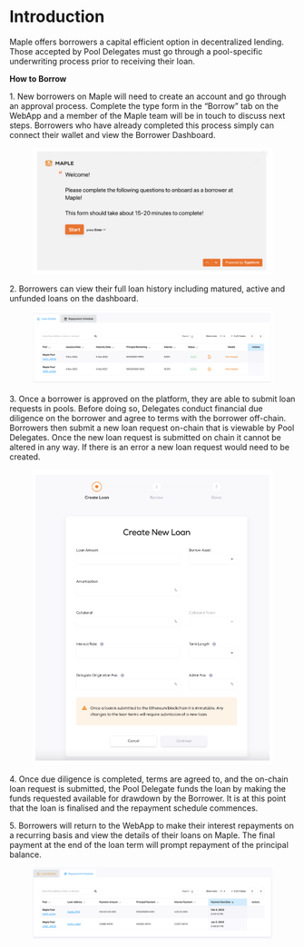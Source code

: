 # Introduction

Maple offers borrowers a capital efficient option in decentralized lending. Those accepted by Pool Delegates must go through a pool-specific underwriting process prior to receiving their loan.

**How to Borrow**

1\. New borrowers on Maple will need to create an account and go through an approval process. Complete the type form in the “Borrow” tab on the WebApp and a member of the Maple team will be in touch to discuss next steps. Borrowers who have already completed this process simply can connect their wallet and view the Borrower Dashboard.

<figure><img src="../.gitbook/assets/Screen Shot 2022-12-08 at 1.46.20 PM.png" alt=""><figcaption></figcaption></figure>

2\. Borrowers can view their full loan history including matured, active and unfunded loans on the dashboard.

<figure><img src="../.gitbook/assets/Screen Shot 2022-12-08 at 1.47.02 PM.png" alt=""><figcaption></figcaption></figure>

3\. Once a borrower is approved on the platform, they are able to submit loan requests in pools. Before doing so, Delegates conduct financial due diligence on the borrower and agree to terms with the borrower off-chain. Borrowers then submit a new loan request on-chain that is viewable by Pool Delegates. Once the new loan request is submitted on chain it cannot be altered in any way. If there is an error a new loan request would need to be created.

<figure><img src="../.gitbook/assets/Screen Shot 2022-12-08 at 1.47.37 PM.png" alt=""><figcaption></figcaption></figure>

4\. Once due diligence is completed, terms are agreed to, and the on-chain loan request is submitted, the Pool Delegate funds the loan by making the funds requested available for drawdown by the Borrower. It is at this point that the loan is finalised and the repayment schedule commences.

5\. Borrowers will return to the WebApp to make their interest repayments on a recurring basis and view the details of their loans on Maple. The final payment at the end of the loan term will prompt repayment of the principal balance.

<figure><img src="../.gitbook/assets/Screen Shot 2022-12-08 at 1.52.18 PM.png" alt=""><figcaption></figcaption></figure>

